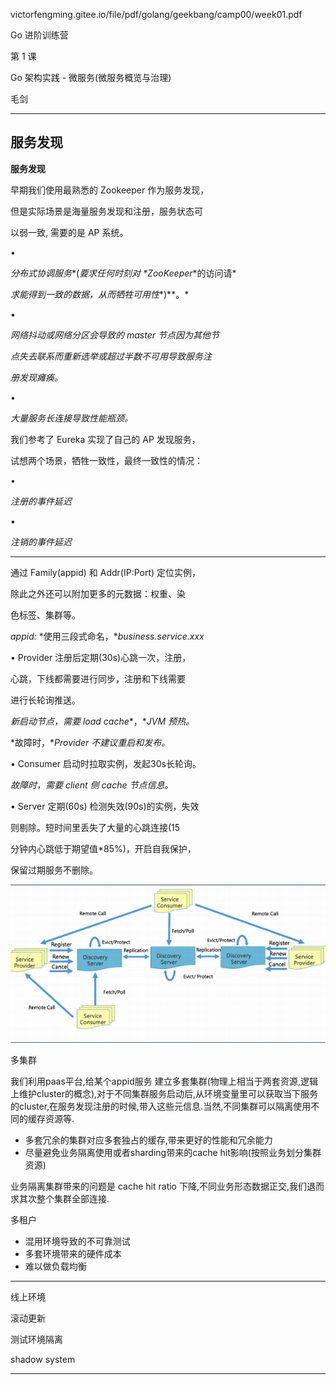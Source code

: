 victorfengming.gitee.io/file/pdf/golang/geekbang/camp00/week01.pdf

Go 进阶训练营 

第 1 课 

Go 架构实践 - 微服务(微服务概览与治理) 

毛剑





---







## 服务发现





**服务发现** 

早期我们使用最熟悉的 Zookeeper 作为服务发现， 

但是实际场景是海量服务发现和注册，服务状态可 

以弱一致, 需要的是 AP 系统。 

• 

*分布式协调服务**(**要求任何时刻对* *ZooKeeper**的访问请* 

*求能得到一致的数据，从而牺牲可用性**)**。* 

• 

*网络抖动或网络分区会导致的* *master* *节点因为其他节* 

*点失去联系而重新选举或超过半数不可用导致服务注* 

*册发现瘫痪。* 

• 

*大量服务长连接导致性能瓶颈。* 

我们参考了 Eureka 实现了自己的 AP 发现服务， 

试想两个场景，牺牲一致性，最终一致性的情况： 

• 

*注册的事件延迟* 

• 

*注销的事件延迟*





---



通过 Family(appid) 和 Addr(IP:Port) 定位实例， 

除此之外还可以附加更多的元数据：权重、染 

色标签、集群等。 

*appid:* *使用三段式命名，**business.service.xxx* 

• Provider 注册后定期(30s)心跳一次，注册， 

心跳，下线都需要进行同步，注册和下线需要 

进行长轮询推送。 

*新启动节点，需要* *load cache**，**JVM* *预热。* 

*故障时，**Provider* *不建议重启和发布。* 

• Consumer 启动时拉取实例，发起30s长轮询。 

*故障时，需要* *client* *侧* *cache* *节点信息。* 

• Server 定期(60s) 检测失效(90s)的实例，失效 

则剔除。短时间里丢失了大量的心跳连接(15 

分钟内心跳低于期望值*85%)，开启自我保护， 

保留过期服务不删除。



![1635126309851](README/1635126309851.png)





多集群

我们利用paas平台,给某个appid服务 建立多套集群(物理上相当于两套资源,逻辑上维护cluster的概念),对于不同集群服务启动后,从环境变量里可以获取当下服务的cluster,在服务发现注册的时候,带入这些元信息.当然,不同集群可以隔离使用不同的缓存资源等.

- 多套冗余的集群对应多套独占的缓存,带来更好的性能和冗余能力
- 尽量避免业务隔离使用或者sharding带来的cache hit影响(按照业务划分集群资源)

业务隔离集群带来的问题是 cache hit ratio 下降,不同业务形态数据正交,我们退而求其次整个集群全部连接.



多租户

- 混用环境导致的不可靠测试
- 多套环境带来的硬件成本
- 难以做负载均衡

---

线上环境

滚动更新

测试环境隔离

shadow system

---



